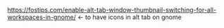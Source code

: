 https://fostips.com/enable-alt-tab-window-thumbnail-switching-for-all-workspaces-in-gnome/ ← to have icons in alt tab on gnome
